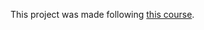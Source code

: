 This project was made following [this course](https://www.udemy.com/course/docker-in-a-weekend-40-practical-demos-for-devops-learners/?srsltid=AfmBOoritFZZ9_0x6gHY1hwWs1rxj7URL9nf1RLa6OCZF5vEC_9z5U0s&couponCode=LETSLEARNNOW).
